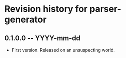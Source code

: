 # Revision history for parser-generator

## 0.1.0.0 -- YYYY-mm-dd

* First version. Released on an unsuspecting world.
